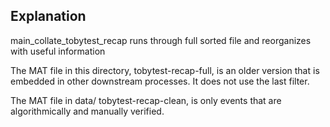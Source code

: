 ## Explanation
main_collate_tobytest_recap runs through full sorted file and reorganizes with useful information

The MAT file in this directory, tobytest-recap-full, is an older version that is embedded in other downstream processes. It does not use the last filter.

The MAT file in data/ tobytest-recap-clean, is only events that are algorithmically and manually verified.
